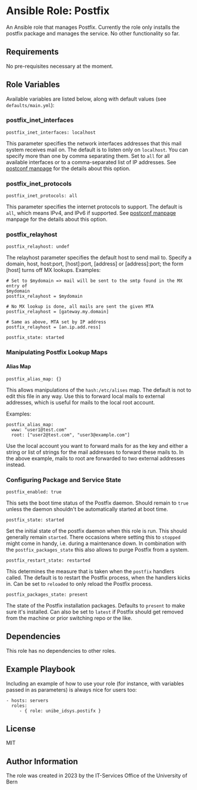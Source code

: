 # Ansible Role: Postfix

An Ansible role that manages Postfix. Currently the role only installs the
postfix package and manages the service. No other functionality so far.

## Requirements

No pre-requisites necessary at the moment.

## Role Variables

Available variables are listed below, along with default values (see `defaults/main.yml`):

### postfix_inet_interfaces

    postfix_inet_interfaces: localhost

This parameter specifies the network interfaces addresses that this mail system
receives mail on. The default is to listen only on `localhost`. You can specify
more than one by comma separating them. Set to `all` for all available
interfaces or to a comma-separated list of IP addresses. See [postconf
manpage](https://www.postfix.org/postconf.5.html#inet_interfaces) for the
details about this option.

### postfix_inet_protocols

    postfix_inet_protocols: all

This parameter specifies the internet protocols to support. The default is
`all`, which means IPv4, and IPv6 if supported. See [postconf
manpage](https://www.postfix.org/postconf.5.html#inet_protocols) manpage for the
details about this option.

### postfix_relayhost

    postfix_relayhost: undef

The relayhost parameter specifies the default host to send mail to. Specify a
domain, host, host:port, [host]:port, [address] or [address]:port; the form
[host] turns off MX lookups. Examples:

    # Set to $mydomain => mail will be sent to the smtp found in the MX entry of
    $mydomain
    postfix_relayhost = $mydomain

    # No MX lookup is done, all mails are sent the given MTA
    postfix_relayhost = [gateway.my.domain]

    # Same as above, MTA set by IP address
    postfix_relayhost = [an.ip.add.ress]

    postfix_state: started

### Manipulating Postfix Lookup Maps

#### Alias Map

    postfix_alias_map: {}

This allows manipulations of the `hash:/etc/alises` map. The default is not to edit
this file in any way. Use this to forward local mails to external addresses,
which is useful for mails to the local root account.

Examples:

    postfix_alias_map:
      www: "user1@test.com"
      root: ["user2@test.com", "user3@example.com"]

Use the local account you want to forward mails for as the key and either a
string or list of strings for the mail addresses to forward these mails to. In
the above example, mails to root are forwarded to two external addresses instead.

### Configuring Package and Service State

    postfix_enabled: true

This sets the boot time status of the Postfix daemon. Should remain to `true`
unless the daemon shouldn't be automatically started at boot time.

    postfix_state: started

Set the initial state of the postfix daemon when this role is run. This should
generally remain `started`. There occasions where setting this to `stopped`
might come in handy, i.e. during a maintenance down. In combination with the
`postfix_packages_state` this also allows to purge Postfix from a system.

    postfix_restart_state: restarted

This determines the measure that is taken when the `postfix` handlers
called. The default is to restart the Postfix process, when the handlers kicks
in. Can be set to `reloaded` to only reload the Postfix process.

    postfix_packages_state: present

The state of the Postfix installation packages. Defaults to `present` to make
sure it's installed. Can also be set to `latest` if Postfix should get removed
from the machine or prior switching repo or the like.

## Dependencies

This role has no dependencies to other roles.

## Example Playbook

Including an example of how to use your role (for instance, with variables
passed in as parameters) is always nice for users too:

    - hosts: servers
      roles:
         - { role: unibe_idsys.postifx }

<!-- add an example which illustrate a standard usage internally -->
<!-- add another example for purging postfix from the system -->

## License

MIT

## Author Information

The role was created in 2023 by the IT-Services Office of the University of Bern
